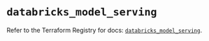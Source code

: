 # `databricks_model_serving`

Refer to the Terraform Registry for docs: [`databricks_model_serving`](https://registry.terraform.io/providers/databricks/databricks/1.64.0/docs/resources/model_serving).
